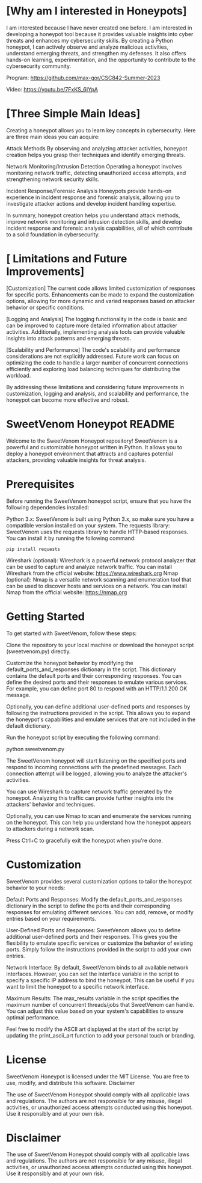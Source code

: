 [Why am I interested in Honeypots]
===
I am interested because I have never created one before. I am interested in developing a honeypot tool because it provides valuable insights into cyber threats and enhances my cybersecurity skills. By creating a Python honeypot, I can actively observe and analyze malicious activities, understand emerging threats, and strengthen my defenses. It also offers hands-on learning, experimentation, and the opportunity to contribute to the cybersecurity community.

Program: https://github.com/max-gor/CSC842-Summer-2023

Video: https://youtu.be/7FxKS_6IYpA 

[Three Simple Main Ideas]
===
   Creating a honeypot allows you to learn key concepts in cybersecurity. Here are three main ideas you can acquire:

   Attack Methods
	By observing and analyzing attacker activities, honeypot creation helps you grasp their techniques and identify emerging threats.

   Network Monitoring/Intrusion Detection
	Operating a honeypot involves monitoring network traffic, detecting unauthorized access attempts, and strengthening network security skills.

   Incident Response/Forensic Analysis
	Honeypots provide hands-on experience in incident response and forensic analysis, allowing you to investigate attacker actions and develop incident handling expertise.

   In summary, honeypot creation helps you understand attack methods, improve network monitoring and intrusion detection skills, and develop incident response and forensic analysis capabilities, all of which contribute to a solid foundation in cybersecurity.


[ Limitations and Future Improvements]
===
   [Customization]
	The current code allows limited customization of responses for specific ports. Enhancements can be made to expand the customization options, allowing for more dynamic and varied responses based on attacker behavior or specific conditions.

   [Logging and Analysis]
	The logging functionality in the code is basic and can be improved to capture more detailed information about attacker activities. Additionally, implementing analysis tools can provide valuable insights into attack patterns and emerging threats.

   [Scalability and Performance]
	The code's scalability and performance considerations are not explicitly addressed. Future work can focus on optimizing the code to handle a larger number of concurrent connections efficiently and exploring load balancing techniques for distributing the workload.

   By addressing these limitations and considering future improvements in customization, logging and analysis, and scalability and performance, the honeypot can become more effective and robust.

SweetVenom Honeypot README
===
Welcome to the SweetVenom Honeypot repository! SweetVenom is a powerful and customizable honeypot written in Python. It allows you to deploy a honeypot environment that attracts and captures potential attackers, providing valuable insights for threat analysis.

Prerequisites
===

Before running the SweetVenom honeypot script, ensure that you have the following dependencies installed:

   Python 3.x: SweetVenom is built using Python 3.x, so make sure you have a compatible version installed on your system.
    The requests library: SweetVenom uses the requests library to handle HTTP-based responses. You can install it by running the following command:
```
pip install requests
```
   Wireshark (optional): Wireshark is a powerful network protocol analyzer that can be used to capture and analyze network traffic. You can install Wireshark from the official website: https://www.wireshark.org
    Nmap (optional): Nmap is a versatile network scanning and enumeration tool that can be used to discover hosts and services on a network. You can install Nmap from the official website: https://nmap.org

Getting Started
===
To get started with SweetVenom, follow these steps:

   Clone the repository to your local machine or download the honeypot script (sweetvenom.py) directly.

   Customize the honeypot behavior by modifying the default_ports_and_responses dictionary in the script. This dictionary contains the default ports and their corresponding responses. You can define the desired ports and their responses to emulate various services. For example, you can define port 80 to respond with an HTTP/1.1 200 OK message.

   Optionally, you can define additional user-defined ports and responses by following the instructions provided in the script. This allows you to expand the honeypot's capabilities and emulate services that are not included in the default dictionary.

   Run the honeypot script by executing the following command:

python sweetvenom.py

   The SweetVenom honeypot will start listening on the specified ports and respond to incoming connections with the predefined messages. Each connection attempt will be logged, allowing you to analyze the attacker's activities.

   You can use Wireshark to capture network traffic generated by the honeypot. Analyzing this traffic can provide further insights into the attackers' behavior and techniques.

   Optionally, you can use Nmap to scan and enumerate the services running on the honeypot. This can help you understand how the honeypot appears to attackers during a network scan.

   Press Ctrl+C to gracefully exit the honeypot when you're done.

Customization
===
SweetVenom provides several customization options to tailor the honeypot behavior to your needs:

   Default Ports and Responses: Modify the default_ports_and_responses dictionary in the script to define the ports and their corresponding responses for emulating different services. You can add, remove, or modify entries based on your requirements.

   User-Defined Ports and Responses: SweetVenom allows you to define additional user-defined ports and their responses. This gives you the flexibility to emulate specific services or customize the behavior of existing ports. Simply follow the instructions provided in the script to add your own entries.

   Network Interface: By default, SweetVenom binds to all available network interfaces. However, you can set the interface variable in the script to specify a specific IP address to bind the honeypot. This can be useful if you want to limit the honeypot to a specific network interface.

   Maximum Results: The max_results variable in the script specifies the maximum number of concurrent threads/jobs that SweetVenom can handle. You can adjust this value based on your system's capabilities to ensure optimal performance.

Feel free to modify the ASCII art displayed at the start of the script by updating the print_ascii_art function to add your personal touch or branding.

License
===
SweetVenom Honeypot is licensed under the MIT License. You are free to use, modify, and distribute this software.
Disclaimer

The use of SweetVenom Honeypot should comply with all applicable laws and regulations. The authors are not responsible for any misuse, illegal activities, or unauthorized access attempts conducted using this honeypot. Use it responsibly and at your own risk.


Disclaimer
===
The use of SweetVenom Honeypot should comply with all applicable laws and regulations. The authors are not responsible for any misuse, illegal activities, or unauthorized access attempts conducted using this honeypot. Use it responsibly and at your own risk.
